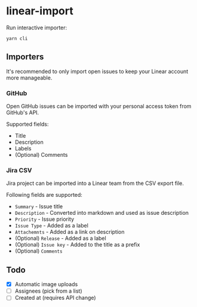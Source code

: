 # linear-import

Run interactive importer:

```
yarn cli
```

## Importers

It's recommended to only import open issues to keep your Linear account more manageable.

### GitHub

Open GitHub issues can be imported with your personal access token from GitHub's API.

Supported fields:

- Title
- Description
- Labels
- (Optional) Comments

### Jira CSV

Jira project can be imported into a Linear team from the CSV export file.

Following fields are supported:

- `Summary` - Issue title
- `Description` - Converted into markdown and used as issue description
- `Priority` - Issue priority
- `Issue Type` - Added as a label
- `Attachemnts` - Added as a link on description
- (Optional) `Release` - Added as a label
- (Optional) `Issue key` - Added to the title as a prefix
- (Optional) `Comments`

## Todo

- [X] Automatic image uploads
- [ ] Assignees (pick from a list)
- [ ] Created at (requires API change)
